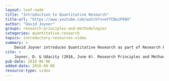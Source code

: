 ```yaml
---
layout: leaf-node
title: "Introduction to Quantitative Research"
title-url: "https://www.youtube.com/watch?v=eYfCBozP99U"
author: "David Joyner"
groups: research-principles-and-methodologies
categories: quantitative-research
topics: introductory-resources-video
summary: >
    David Joyner introduces Quantitative Research as part of Research Principles and Methodologies.
cite: >
    Joyner, D. & Udacity (2016, June 6). Research Principles and Methodologies: Quantitative Research Introductory Video. Retrieved from https://www.youtube.com/watch?v=eYfCBozP99U
pub-date: 2016-06-06
added-date: 2016-06-06
resource-type: video
---
```

